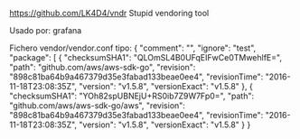 https://github.com/LK4D4/vndr
Stupid vendoring tool

Usado por:
  grafana


Fichero vendor/vendor.conf tipo:
{
	"comment": "",
	"ignore": "test",
	"package": [
		{
			"checksumSHA1": "QLOmSL4B0UFqEIFwCe0TMwehlfE=",
			"path": "github.com/aws/aws-sdk-go",
			"revision": "898c81ba64b9a467379d35e3fabad133beae0ee4",
			"revisionTime": "2016-11-18T23:08:35Z",
			"version": "v1.5.8",
			"versionExact": "v1.5.8"
		},
		{
			"checksumSHA1": "YOh82spUBNEjU+RS0ib7Z9W7Fp0=",
			"path": "github.com/aws/aws-sdk-go/aws",
			"revision": "898c81ba64b9a467379d35e3fabad133beae0ee4",
			"revisionTime": "2016-11-18T23:08:35Z",
			"version": "v1.5.8",
			"versionExact": "v1.5.8"
		}
}
